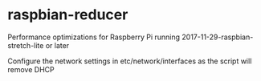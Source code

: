 # raspbian-reducer
Performance optimizations for Raspberry Pi running 2017-11-29-raspbian-stretch-lite or later 

Configure the network settings in etc/network/interfaces as the script will remove DHCP
